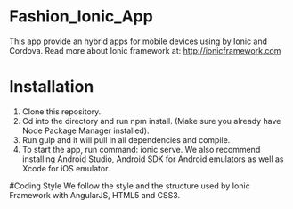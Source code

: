 # Fashion_Ionic_App
This app provide an hybrid apps for mobile devices using by Ionic and Cordova.
Read more about Ionic framework at: http://ionicframework.com

# Installation
1. Clone this repository.
2. Cd into the directory and run npm install. (Make sure you already have Node Package Manager installed).
3. Run gulp and it will pull in all dependencies and compile.
4. To start the app,  run command: ionic serve.
We also recommend installing Android Studio, Android SDK for Android emulators as well as Xcode for iOS emulator.

#Coding Style
We follow the style and the structure used by Ionic Framework with AngularJS, HTML5 and CSS3. 
